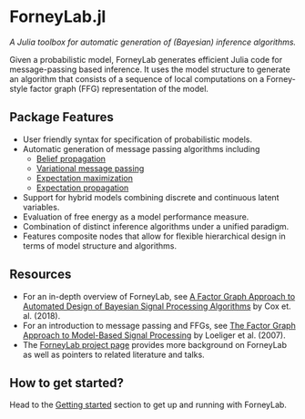 ForneyLab.jl
============

*A Julia toolbox for automatic generation of (Bayesian) inference algorithms.*

Given a probabilistic model, ForneyLab generates efficient Julia code for message-passing based inference. It uses the model structure to generate an algorithm that consists of a sequence of local computations on a Forney-style factor graph (FFG) representation of the model.

## Package Features

- User friendly syntax for specification of probabilistic models.
- Automatic generation of message passing algorithms including
    - [Belief propagation](https://en.wikipedia.org/wiki/Belief_propagation)
    - [Variational message passing](https://en.wikipedia.org/wiki/Variational_message_passing)
    - [Expectation maximization](https://en.wikipedia.org/wiki/Expectation-maximization_algorithm)
    - [Expectation propagation](https://en.wikipedia.org/wiki/Expectation_propagation)
- Support for hybrid models combining discrete and continuous latent variables.
- Evaluation of free energy as a model performance measure.
- Combination of distinct inference algorithms under a unified paradigm.
- Features composite nodes that allow for flexible hierarchical design in terms of model structure and algorithms.

## Resources

- For an in-depth overview of ForneyLab, see [A Factor Graph Approach to Automated Design of Bayesian Signal Processing Algorithms](https://arxiv.org/abs/1811.03407) by Cox et. al. (2018).
- For an introduction to message passing and FFGs, see [The Factor Graph Approach to Model-Based Signal Processing](https://ieeexplore.ieee.org/document/4282128/) by Loeliger et al. (2007).
- The [ForneyLab project page](http://forneylab.org) provides more background on ForneyLab as well as pointers to related literature and talks.

## How to get started?
Head to the [Getting started](@ref) section to get up and running with ForneyLab.
